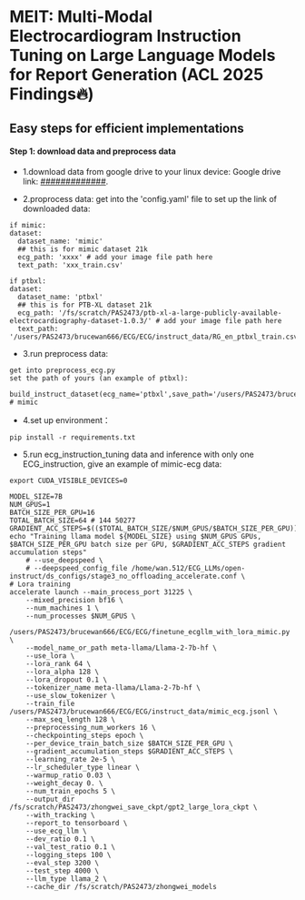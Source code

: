 # MEIT: Multi-Modal Electrocardiogram Instruction Tuning on Large Language Models for Report Generation (ACL 2025 Findings🔥)
## Easy steps for efficient implementations

#### Step 1: download data and preprocess data

- 1.download data from google drive to your linux device:
Google drive link: [#############](https://drive.google.com/drive/folders/1CbBaqw8wjbCaP9FXhy41jEw5Jc8riYqz?usp=sharing). 

- 2.proprocess data: get into the 'config.yaml' file to set up the link of downloaded data:

```
if mimic:
dataset:
  dataset_name: 'mimic'
  ## this is for mimic dataset 21k
  ecg_path: 'xxxx' # add your image file path here
  text_path: 'xxx_train.csv'

if ptbxl:
dataset:
  dataset_name: 'ptbxl'
  ## this is for PTB-XL dataset 21k
  ecg_path: '/fs/scratch/PAS2473/ptb-xl-a-large-publicly-available-electrocardiography-dataset-1.0.3/' # add your image file path here
  text_path: '/users/PAS2473/brucewan666/ECG/ECG/instruct_data/RG_en_ptbxl_train.csv'
```

- 3.run preprocess data: 

```
get into preprocess_ecg.py 
set the path of yours (an example of ptbxl): 

build_instruct_dataset(ecg_name='ptbxl',save_path='/users/PAS2473/brucewan666/ECG/ECG/instruct_data/ptbxl_ecg_train.jsonl') # mimic

```

- 4.set up environment：

```
pip install -r requirements.txt
```

- 5.run ecg_instruction_tuning data and inference with only one ECG_instruction, give an example of mimic-ecg data:

```
export CUDA_VISIBLE_DEVICES=0

MODEL_SIZE=7B
NUM_GPUS=1
BATCH_SIZE_PER_GPU=16
TOTAL_BATCH_SIZE=64 # 144 50277
GRADIENT_ACC_STEPS=$(($TOTAL_BATCH_SIZE/$NUM_GPUS/$BATCH_SIZE_PER_GPU))
echo "Training llama model ${MODEL_SIZE} using $NUM_GPUS GPUs, $BATCH_SIZE_PER_GPU batch size per GPU, $GRADIENT_ACC_STEPS gradient accumulation steps"
    # --use_deepspeed \
    # --deepspeed_config_file /home/wan.512/ECG_LLMs/open-instruct/ds_configs/stage3_no_offloading_accelerate.conf \
# Lora training
accelerate launch --main_process_port 31225 \
    --mixed_precision bf16 \
    --num_machines 1 \
    --num_processes $NUM_GPUS \
    /users/PAS2473/brucewan666/ECG/ECG/finetune_ecgllm_with_lora_mimic.py \
    --model_name_or_path meta-llama/Llama-2-7b-hf \
    --use_lora \
    --lora_rank 64 \
    --lora_alpha 128 \
    --lora_dropout 0.1 \
    --tokenizer_name meta-llama/Llama-2-7b-hf \
    --use_slow_tokenizer \
    --train_file /users/PAS2473/brucewan666/ECG/ECG/instruct_data/mimic_ecg.jsonl \
    --max_seq_length 128 \
    --preprocessing_num_workers 16 \
    --checkpointing_steps epoch \
    --per_device_train_batch_size $BATCH_SIZE_PER_GPU \
    --gradient_accumulation_steps $GRADIENT_ACC_STEPS \
    --learning_rate 2e-5 \
    --lr_scheduler_type linear \
    --warmup_ratio 0.03 \
    --weight_decay 0. \
    --num_train_epochs 5 \
    --output_dir /fs/scratch/PAS2473/zhongwei_save_ckpt/gpt2_large_lora_ckpt \
    --with_tracking \
    --report_to tensorboard \
    --use_ecg_llm \
    --dev_ratio 0.1 \
    --val_test_ratio 0.1 \
    --logging_steps 100 \
    --eval_step 3200 \
    --test_step 4000 \
    --llm_type llama_2 \
    --cache_dir /fs/scratch/PAS2473/zhongwei_models

```
